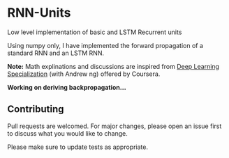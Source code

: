 # RNN-Units
Low level implementation of basic and LSTM Recurrent units

Using numpy only, I have implemented the forward propagation of a standard RNN and an LSTM RNN.

**Note:** Math explinations and discussions are inspired from [Deep Learning Specialization](https://www.coursera.org/specializations/deep-learning) (with Andrew ng) offered by Coursera.

**Working on deriving backpropagation...**



## Contributing
Pull requests are welcomed. For major changes, please open an issue first to discuss what you would like to change.

Please make sure to update tests as appropriate.

